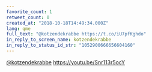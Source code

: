 ```yaml
---
favorite_count: 1
retweet_count: 0
created_at: "2018-10-18T14:49:34.000Z"
lang: qme
full_text: "@kotzendekrabbe https://t.co/iU7pfKghdo"
in_reply_to_screen_name: kotzendekrabbe
in_reply_to_status_id_str: "1052900666656604160"
---
```


[@kotzendekrabbe](https://twitter.com/kotzendekrabbe)
<https://youtu.be/Snr113r5ocY>
